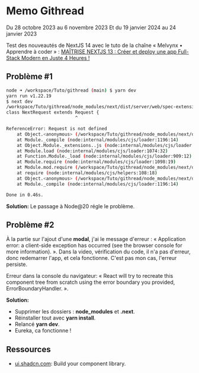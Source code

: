 # Memo Githread

Du 28 octobre 2023 au 6 novembre 2023
Et du 19 janvier 2024 au 24 janvier 2023

Test des nouveautés de NextJS 14 avec le tuto de la chaîne « Melvynx • Apprendre à coder » : [MAÎTRISE NEXTJS 13 : Créer et deploy une app Full-Stack Modern en Juste 4 Heures !](https://www.youtube.com/watch?v=g6RPzygnhho)

## Problème #1

```sh
node ➜ /workspace/Tuto/githread (main) $ yarn dev
yarn run v1.22.19
$ next dev
/workspace/Tuto/githread/node_modules/next/dist/server/web/spec-extension/request.js:28
class NextRequest extends Request {
                          ^

ReferenceError: Request is not defined
    at Object.<anonymous> (/workspace/Tuto/githread/node_modules/next/dist/server/web/spec-extension/request.js:28:27)
    at Module._compile (node:internal/modules/cjs/loader:1196:14)
    at Object.Module._extensions..js (node:internal/modules/cjs/loader:1250:10)
    at Module.load (node:internal/modules/cjs/loader:1074:32)
    at Function.Module._load (node:internal/modules/cjs/loader:909:12)
    at Module.require (node:internal/modules/cjs/loader:1098:19)
    at Module.mod.require (/workspace/Tuto/githread/node_modules/next/dist/server/require-hook.js:64:28)
    at require (node:internal/modules/cjs/helpers:108:18)
    at Object.<anonymous> (/workspace/Tuto/githread/node_modules/next/dist/server/web/spec-extension/adapters/next-request.js:37:18)
    at Module._compile (node:internal/modules/cjs/loader:1196:14)

Done in 0.46s.
```

**Solution:** Le passage à Node@20 régle le problème.

## Problème #2

À la partie sur l'ajout d'une **modal**, j'ai le message d'erreur : « Application error: a client-side exception has occurred (see the browser console for more information). ».
Dans la video, vérification du code, il n'a pas d'erreur, donc redemarrer l'app, et cela fonctionne.
C'est pas mon cas, l'erreur persiste.

Erreur dans la console du navigateur: « React will try to recreate this component tree from scratch using the error boundary you provided, ErrorBoundaryHandler. ».

**Solution:**

- Supprimer les dossiers : **node_modules** et **.next**.
- Réinstaller tout avec **yarn install**.
- Relancé **yarn dev**.
- Eureka, ca fonctionne !

## Ressources

- [ui.shadcn.com](https://ui.shadcn.com): Build your component library.

